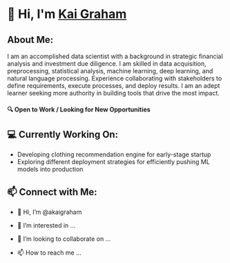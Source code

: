 # 👋 Hi, I'm [Kai Graham](@akaigraham)
## About Me:
I am an accomplished data scientist with a background in strategic financial analysis and investment due diligence. I am skilled in data acquisition, preprocessing, statistical analysis, machine learning, deep learning, and natural language processing. Experience collaborating with stakeholders to define requirements, execute processes, and deploy results. I am an adept learner seeking more authority in building tools that drive the most impact. 

#### 🔍 Open to Work / Looking for New Opportunities

## 💻 Currently Working On:
- Developing clothing recommendation engine for early-stage startup
- Exploring different deployment strategies for efficiently pushing ML models into production

## 📫 Connect with Me:
- 👋 Hi, I’m @akaigraham
- 👀 I’m interested in ...

- 💞️ I’m looking to collaborate on ...
- 📫 How to reach me ...

<!---
akaigraham/akaigraham is a ✨ special ✨ repository because its `README.md` (this file) appears on your GitHub profile.
You can click the Preview link to take a look at your changes.
--->
